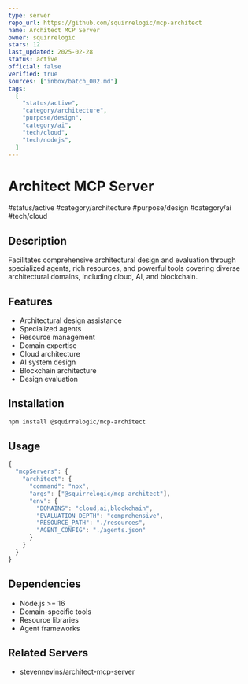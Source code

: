 ```yaml
---
type: server
repo_url: https://github.com/squirrelogic/mcp-architect
name: Architect MCP Server
owner: squirrelogic
stars: 12
last_updated: 2025-02-28
status: active
official: false
verified: true
sources: ["inbox/batch_002.md"]
tags:
  [
    "status/active",
    "category/architecture",
    "purpose/design",
    "category/ai",
    "tech/cloud",
    "tech/nodejs",
  ]
---
```


# Architect MCP Server

#status/active #category/architecture #purpose/design #category/ai #tech/cloud

## Description

Facilitates comprehensive architectural design and evaluation through specialized agents, rich resources, and powerful tools covering diverse architectural domains, including cloud, AI, and blockchain.

## Features

- Architectural design assistance
- Specialized agents
- Resource management
- Domain expertise
- Cloud architecture
- AI system design
- Blockchain architecture
- Design evaluation

## Installation

```bash
npm install @squirrelogic/mcp-architect
```

## Usage

```javascript
{
  "mcpServers": {
    "architect": {
      "command": "npx",
      "args": ["@squirrelogic/mcp-architect"],
      "env": {
        "DOMAINS": "cloud,ai,blockchain",
        "EVALUATION_DEPTH": "comprehensive",
        "RESOURCE_PATH": "./resources",
        "AGENT_CONFIG": "./agents.json"
      }
    }
  }
}
```

## Dependencies

- Node.js >= 16
- Domain-specific tools
- Resource libraries
- Agent frameworks

## Related Servers

- stevennevins/architect-mcp-server
